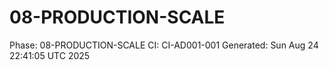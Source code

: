 # 08-PRODUCTION-SCALE
Phase: 08-PRODUCTION-SCALE
CI: CI-AD001-001
Generated: Sun Aug 24 22:41:05 UTC 2025

